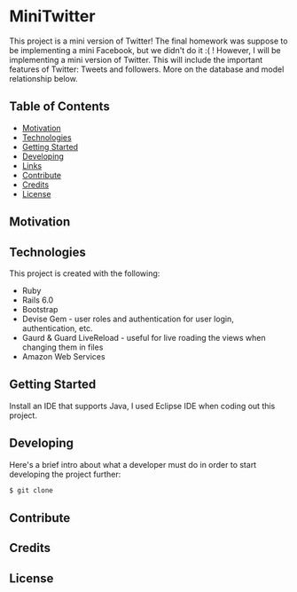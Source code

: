 # MiniTwitter
This project is a mini version of Twitter! The final homework was suppose to be 
implementing a mini Facebook, but we didn't do it :( ! However, I will be implementing
a mini version of Twitter. This will include the important features of Twitter:
Tweets and followers. More on the database and model relationship below.

## Table of Contents
* [Motivation](#motivation)
* [Technologies](#technologies)
* [Getting Started](#getting-started)
* [Developing](#developing)
* [Links](#links)
* [Contribute](#contribute)
* [Credits](#credits)
* [License](#license)

## Motivation

## Technologies
This project is created with the following:
* Ruby
* Rails 6.0
* Bootstrap
* Devise Gem - user roles and authentication for user login, authentication, etc.
* Gaurd & Guard LiveReload - useful for live roading the views when changing them in files
* Amazon Web Services

## Getting Started
Install an IDE that supports Java, I used Eclipse IDE when coding out this project.

## Developing
Here's a brief intro about what a developer must do in order to start developing the project further:
```bash
$ git clone
```

## Contribute

## Credits

## License

